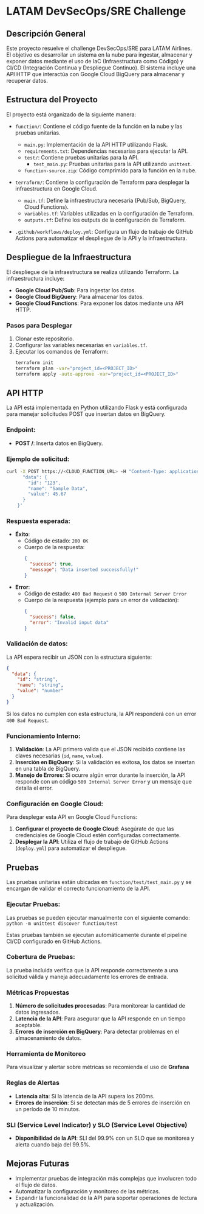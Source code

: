 # LATAM DevSecOps/SRE Challenge

## Descripción General

Este proyecto resuelve el challenge DevSecOps/SRE para LATAM Airlines. El objetivo es desarrollar un sistema en la nube para ingestar, almacenar y exponer datos mediante el uso de IaC (Infraestructura como Código) y CI/CD (Integración Continua y Despliegue Continuo). El sistema incluye una API HTTP que interactúa con Google Cloud BigQuery para almacenar y recuperar datos.

## Estructura del Proyecto

El proyecto está organizado de la siguiente manera:

- `function/`: Contiene el código fuente de la función en la nube y las pruebas unitarias.
  - `main.py`: Implementación de la API HTTP utilizando Flask.
  - `requirements.txt`: Dependencias necesarias para ejecutar la API.
  - `test/`: Contiene pruebas unitarias para la API.
    - `test_main.py`: Pruebas unitarias para la API utilizando `unittest`.
  - `function-source.zip`: Código comprimido para la función en la nube.

- `terraform/`: Contiene la configuración de Terraform para desplegar la infraestructura en Google Cloud.
  - `main.tf`: Define la infraestructura necesaria (Pub/Sub, BigQuery, Cloud Functions).
  - `variables.tf`: Variables utilizadas en la configuración de Terraform.
  - `outputs.tf`: Define los outputs de la configuración de Terraform.

- `.github/workflows/deploy.yml`: Configura un flujo de trabajo de GitHub Actions para automatizar el despliegue de la API y la infraestructura.

## Despliegue de la Infraestructura

El despliegue de la infraestructura se realiza utilizando Terraform. La infraestructura incluye:
- **Google Cloud Pub/Sub**: Para ingestar los datos.
- **Google Cloud BigQuery**: Para almacenar los datos.
- **Google Cloud Functions**: Para exponer los datos mediante una API HTTP.

### Pasos para Desplegar

1. Clonar este repositorio.
2. Configurar las variables necesarias en `variables.tf`.
3. Ejecutar los comandos de Terraform:
   ```bash
   terraform init
   terraform plan -var="project_id=<PROJECT_ID>"
   terraform apply -auto-approve -var="project_id=<PROJECT_ID>"

## API HTTP

La API está implementada en Python utilizando Flask y está configurada para manejar solicitudes POST que insertan datos en BigQuery.

### Endpoint:
- **POST /**: Inserta datos en BigQuery.

### Ejemplo de solicitud:
```bash
curl -X POST https://<CLOUD_FUNCTION_URL> -H "Content-Type: application/json" -d '{
      "data": {
        "id": "123",
        "name": "Sample Data",
        "value": 45.67
      }
    }'
```

### Respuesta esperada:
- **Éxito**: 
  - Código de estado: `200 OK`
  - Cuerpo de la respuesta:
    ```json
    {
      "success": true,
      "message": "Data inserted successfully!"
    }
    ```
- **Error**: 
  - Código de estado: `400 Bad Request` o `500 Internal Server Error`
  - Cuerpo de la respuesta (ejemplo para un error de validación):
    ```json
    {
      "success": false,
      "error": "Invalid input data"
    }
    ```

### Validación de datos:
La API espera recibir un JSON con la estructura siguiente:
```json
{
  "data": {
    "id": "string",
    "name": "string",
    "value": "number"
  }
}
```
Si los datos no cumplen con esta estructura, la API responderá con un error `400 Bad Request`.

### Funcionamiento Interno:
1. **Validación**: La API primero valida que el JSON recibido contiene las claves necesarias (`id`, `name`, `value`).
2. **Inserción en BigQuery**: Si la validación es exitosa, los datos se insertan en una tabla de BigQuery.
3. **Manejo de Errores**: Si ocurre algún error durante la inserción, la API responde con un código `500 Internal Server Error` y un mensaje que detalla el error.

### Configuración en Google Cloud:
Para desplegar esta API en Google Cloud Functions:
1. **Configurar el proyecto de Google Cloud**: Asegúrate de que las credenciales de Google Cloud estén configuradas correctamente.
2. **Desplegar la API**: Utiliza el flujo de trabajo de GitHub Actions (`deploy.yml`) para automatizar el despliegue.

## Pruebas

Las pruebas unitarias están ubicadas en `function/test/test_main.py` y se encargan de validar el correcto funcionamiento de la API.

### Ejecutar Pruebas:
Las pruebas se pueden ejecutar manualmente con el siguiente comando:
```python -m unittest discover function/test```

Estas pruebas también se ejecutan automáticamente durante el pipeline CI/CD configurado en GitHub Actions.

### Cobertura de Pruebas:
La prueba incluida verifica que la API responde correctamente a una solicitud válida y maneja adecuadamente los errores de entrada.

### Métricas Propuestas
1. **Número de solicitudes procesadas**: Para monitorear la cantidad de datos ingresados.
2. **Latencia de la API**: Para asegurar que la API responde en un tiempo aceptable.
3. **Errores de inserción en BigQuery**: Para detectar problemas en el almacenamiento de datos.

### Herramienta de Monitoreo
Para visualizar y alertar sobre métricas se recomienda el uso de **Grafana** 

### Reglas de Alertas
- **Latencia alta**: Si la latencia de la API supera los 200ms.
- **Errores de inserción**: Si se detectan más de 5 errores de inserción en un período de 10 minutos.

### SLI (Service Level Indicator) y SLO (Service Level Objective)
- **Disponibilidad de la API**: SLI del 99.9% con un SLO que se monitorea y alerta cuando baja del 99.5%.

## Mejoras Futuras

- Implementar pruebas de integración más complejas que involucren todo el flujo de datos.
- Automatizar la configuración y monitoreo de las métricas.
- Expandir la funcionalidad de la API para soportar operaciones de lectura y actualización.

